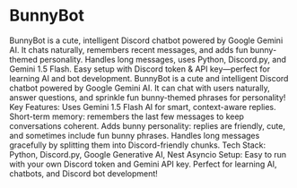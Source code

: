 # BunnyBot

BunnyBot is a cute, intelligent Discord chatbot powered by Google Gemini AI. It chats naturally, remembers recent messages, and adds fun bunny-themed personality. Handles long messages, uses Python, Discord.py, and Gemini 1.5 Flash. Easy setup with Discord token &amp; API key—perfect for learning AI and bot development.
BunnyBot is a cute and intelligent Discord chatbot powered by Google Gemini AI. It can chat with users naturally, answer questions, and sprinkle fun bunny-themed phrases for personality! Key Features: Uses Gemini 1.5 Flash AI for smart, context-aware replies. Short-term memory: remembers the last few messages to keep conversations coherent. Adds bunny personality: replies are friendly, cute, and sometimes include fun bunny phrases. Handles long messages gracefully by splitting them into Discord-friendly chunks. Tech Stack: Python, Discord.py, Google Generative AI, Nest Asyncio Setup: Easy to run with your own Discord token and Gemini API key. Perfect for learning AI, chatbots, and Discord bot development!
